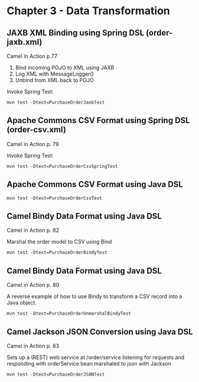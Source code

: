 # Chapter 3 - Data Transformation

## JAXB XML Binding using Spring DSL (order-jaxb.xml)

Camel In Action p.77

1. Bind incoming POJO to XML using JAXB
2. Log XML with MessageLogger()
3. Unbind from XML back to POJO 

Invoke Spring Test:

	mvn test -Dtest=PurchaseOrderJaxbTest 

## Apache Commons CSV Format using Spring DSL (order-csv.xml)

Camel in Action p. 79

Invoke Spring Test:

	mvn test -Dtest=PurchaseOrderCsvSpringTest
		
## Apache Commons CSV Format using Java DSL
	
	mvn test -Dtest=PurchaseOrderCsvTest

## Camel Bindy Data Format using Java DSL

Camel in Action p. 82

Marshal the order model to CSV using Bind

	mvn test -Dtest=PurchaseOrderBindyTest

## Camel Bindy Data Format using Java DSL

Camel in Action p. 80

A reverse example of how to use Bindy to transform a CSV record into a Java object.

	mvn test -Dtest=PurchaseOrderUnmarshalBindyTest
	
## Camel Jackson JSON Conversion using Java DSL

Camel in Action p. 83

Sets up a (REST) web service at /order/service listening for requests and responding with orderService bean marshaled to json with Jackson

	mvn test -Dtest=PurchaseOrderJSONTest

